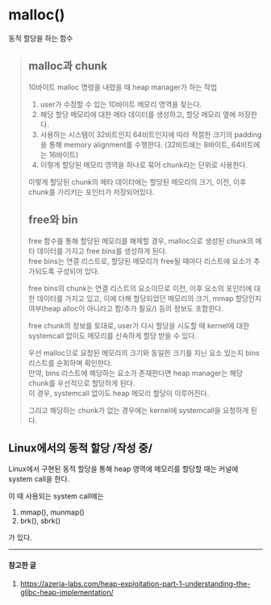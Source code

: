 # malloc()       
동적 할당을 하는 함수    
    
> ## malloc과 chunk    
>    
> 10바이트 malloc 명령을 내렸을 때 heap manager가 하는 작업 
>    
> 1. user가 수정할 수 있는 10바이트 메모리 영역을 찾는다.    
> 2. 해당 할당 메모리에 대한 메타 데이터를 생성하고, 할당 메모리 옆에 저장한다. 
> 3. 사용하는 시스템이 32비트인지 64비트인지에 따라 적절한 크기의 padding을 통해 memory alignment를 수행한다.
> (32비트에는 8바이트, 64비트에는 16바이트)     
> 4. 이렇게 할당된 메모리 영역을 하나로 묶어 chunk라는 단위로 사용한다.    
>    
> 이렇게 할당된 chunk의 메타 데이터에는 할당된 메모리의 크기, 이전, 이후 chunk를 가리키는 포인터가 저장되어있다.    
>     
> ## free와 bin    
>          
> free 함수를 통해 할당된 메모리를 해제할 경우, malloc으로 생성된 chunk의 메타 데이터를 가지고 free bins를 생성하게 된다.    
> free bins는 연결 리스트로, 할당된 메모리가 free될 때마다 리스트에 요소가 추가되도록 구성되어 있다.     
>     
> free bins의 chunk는 연결 리스트의 요소이므로 이전, 이후 요소의 포인터에 대한 데이터를 가지고 있고, 이에 더해 할당되었던 메모리의 크기, mmap 할당인지 여부(heap alloc이 아니라고 함/추가 필요/) 등의 정보도 포함한다.
>     
>    
> free chunk의 정보를 토대로, user가 다시 할당을 시도할 때 kernel에 대한 systemcall 없이도 메모리를 신속하게 할당 받을 수 있다.    
>         
> 우선 malloc으로 요청된 메모리의 크기와 동일한 크기를 지닌 요소 있는지 bins 리스트를 순회하며 확인한다.     
> 만약, bins 리스트에 해당하는 요소가 존재한다면 heap manager는 해당 chunk를 우선적으로 할당하게 된다.    
> 이 경우, systemcall 없이도 heap 메모리 할당이 이루어진다.    
>
> 그리고 해당하는 chunk가 없는 경우에는 kernel에 systemcall을 요청하게 된다.     
>    
>     
## Linux에서의 동적 할당  /작성 중/  
      
Linux에서 구현된 동적 할당을 통해 heap 영역에 메모리를 할당할 때는 커널에 system call을 한다.     
    
이 때 사용되는 system call에는    
     
1. mmap(), munmap()    
2. brk(), sbrk()    
    
가 있다.     


-------------      
#### 참고한 글
1. https://azeria-labs.com/heap-exploitation-part-1-understanding-the-glibc-heap-implementation/
